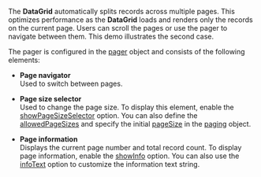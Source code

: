 The **DataGrid** automatically splits records across multiple pages. This optimizes performance as the **DataGrid** loads and renders only the records on the current page. Users can scroll the pages or use the pager to navigate between them. This demo illustrates the second case.

The pager is configured in the [pager](/Documentation/ApiReference/UI_Widgets/dxDataGrid/Configuration/pager/) object and consists of the following elements:

- **Page navigator**        
Used to switch between pages.

- **Page size selector**        
Used to change the page size. To display this element, enable the [showPageSizeSelector](/Documentation/ApiReference/UI_Widgets/dxDataGrid/Configuration/pager/#showPageSizeSelector) option. You can also define the [allowedPageSizes](/Documentation/ApiReference/UI_Widgets/dxDataGrid/Configuration/pager/#allowedPageSizes) and specify the initial [pageSize](/Documentation/ApiReference/UI_Widgets/dxDataGrid/Configuration/paging/#pageSize) in the [paging](/Documentation/ApiReference/UI_Widgets/dxDataGrid/Configuration/paging/) object.

- **Page information**      
Displays the current page number and total record count. To display page information, enable the [showInfo](/Documentation/ApiReference/UI_Widgets/dxDataGrid/Configuration/pager/#showInfo) option. You can also use the [infoText](/Documentation/ApiReference/UI_Widgets/dxDataGrid/Configuration/pager/#infoText) option to customize the information text string.

